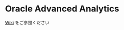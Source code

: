# Oracle Advanced Analytics
[Wiki](https://github.com/oracle4engineer/advanced-analytics/wiki) をご参照ください
